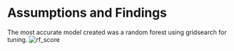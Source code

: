 # Assumptions and Findings

The most accurate model created was a random forest using gridsearch for tuning.
![rf_score](random_forest_score.png)

